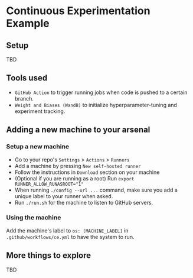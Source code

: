 # Continuous Experimentation Example

## Setup

TBD

## Tools used

- `GitHub Action` to trigger running jobs when code is pushed to a certain branch.
- `Weight and Biases (WandB)` to initialize hyperparameter-tuning and experiment tracking.

## Adding a new machine to your arsenal 

### Setup a new machine
- Go to your repo's `Settings` > `Actions` > `Runners`
- Add a machine by pressing `New self-hosted runner`
- Follow the instructions in `Download` section on your machine
- (Optional if you are running as a root) Run `export RUNNER_ALLOW_RUNASROOT="1"` 
- When running `./config --url ...` command, make sure you add a unique label to your runner when asked.
- Run `./run.sh` for the machine to listen to GitHub servers.

### Using the machine

Add the machine's label to `os: [MACHINE_LABEL]` in `.github/workflows/ce.yml` to have the system to run.


## More things to explore

TBD